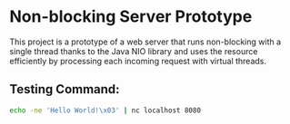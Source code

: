 # Non-blocking Server Prototype

This project is a prototype of a web server that runs non-blocking with a single thread thanks to the Java NIO library and uses the resource efficiently by processing each incoming request with virtual threads.

## Testing Command:

```bash
echo -ne 'Hello World!\x03' | nc localhost 8080
```